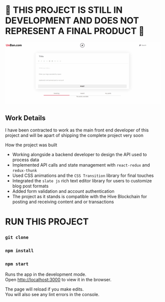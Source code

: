 # 🚧 THIS PROJECT IS STILL IN DEVELOPMENT AND DOES NOT REPRESENT A FINAL PRODUCT 🚧

![a preview gif of the site](./public/design/preview.gif)

## Work Details

I have been contracted to work as the main front end developer of this project and will be apart of shipping the complete project very soon

How the project was built

- Working alongside a backend developer to design the API used to process data
- Implemented API calls and state management with `react-redux` and `redux-thunk`
- Used CSS animations and the `CSS Transition` library for final touches
- Integrated the `slate js` rich text editor library for users to customize blog post formats
- Added form validation and account authentication
- The project as it stands is compatible with the Hive Blockchain for posting and receiving content and or transactions

# RUN THIS PROJECT

### `git clone`

### `npm install`

### `npm start`

Runs the app in the development mode.<br />
Open [http://localhost:3000](http://localhost:3000) to view it in the browser.

The page will reload if you make edits.<br />
You will also see any lint errors in the console.
